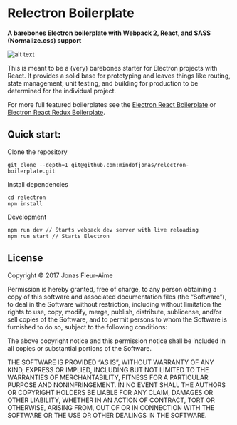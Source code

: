 # Relectron Boilerplate
**A barebones Electron boilerplate with Webpack 2, React, and SASS (Normalize.css) support**

![alt text](https://github.com:mindofjonas/relectron-boilerplate/raw/master/src/assets/images/relectron-logo.png "Relectron Boilerplate with Webpack 2, React, and SASS (Normalize.css) support")

This is meant to be a (very) barebones starter for Electron projects with React. It provides a solid base for prototyping and leaves things like routing, state management, unit testing, and building for production to be determined for the individual project.

For more full featured boilerplates see the [Electron React Boilerplate](https://github.com/chentsulin/electron-react-boilerplate) or [Electron React Redux Boilerplate](https://github.com/jschr/electron-react-redux-boilerplate).

## Quick start:
Clone the repository
```
git clone --depth=1 git@github.com:mindofjonas/relectron-boilerplate.git
```
Install dependencies
```
cd relectron
npm install
```
Development
```
npm run dev // Starts webpack dev server with live reloading
npm run start // Starts Electron 
```

## License
Copyright © 2017 Jonas Fleur-Aime

Permission is hereby granted, free of charge, to any person
obtaining a copy of this software and associated documentation
files (the “Software”), to deal in the Software without
restriction, including without limitation the rights to use,
copy, modify, merge, publish, distribute, sublicense, and/or sell
copies of the Software, and to permit persons to whom the
Software is furnished to do so, subject to the following
conditions:

The above copyright notice and this permission notice shall be
included in all copies or substantial portions of the Software.

THE SOFTWARE IS PROVIDED “AS IS”, WITHOUT WARRANTY OF ANY KIND,
EXPRESS OR IMPLIED, INCLUDING BUT NOT LIMITED TO THE WARRANTIES
OF MERCHANTABILITY, FITNESS FOR A PARTICULAR PURPOSE AND
NONINFRINGEMENT. IN NO EVENT SHALL THE AUTHORS OR COPYRIGHT
HOLDERS BE LIABLE FOR ANY CLAIM, DAMAGES OR OTHER LIABILITY,
WHETHER IN AN ACTION OF CONTRACT, TORT OR OTHERWISE, ARISING
FROM, OUT OF OR IN CONNECTION WITH THE SOFTWARE OR THE USE OR
OTHER DEALINGS IN THE SOFTWARE.
